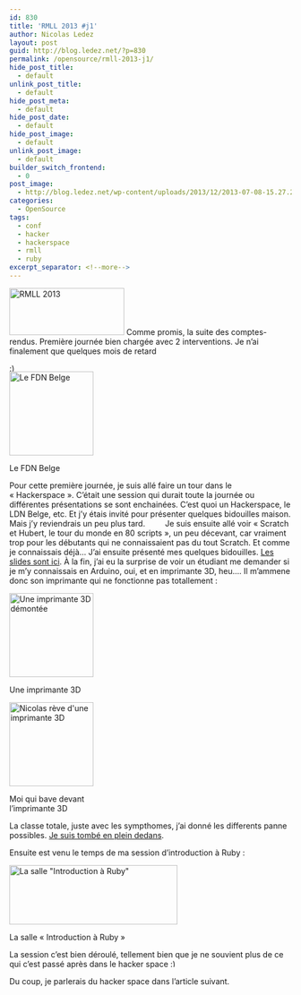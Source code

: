 ```yaml
---
id: 830
title: 'RMLL 2013 #j1'
author: Nicolas Ledez
layout: post
guid: http://blog.ledez.net/?p=830
permalink: /opensource/rmll-2013-j1/
hide_post_title:
  - default
unlink_post_title:
  - default
hide_post_meta:
  - default
hide_post_date:
  - default
hide_post_image:
  - default
unlink_post_image:
  - default
builder_switch_frontend:
  - 0
post_image:
  - http://blog.ledez.net/wp-content/uploads/2013/12/2013-07-08-15.27.25-panorama.jpg
categories:
  - OpenSource
tags:
  - conf
  - hacker
  - hackerspace
  - rmll
  - ruby
excerpt_separator: <!--more-->
---
```

[<img class="alignnone size-full wp-image-828" alt="RMLL 2013" src="http://blog.ledez.net/wp-content/uploads/2013/07/rmllfr.png" width="205" height="84" />][1] Comme promis, la suite des comptes-rendus. Première journée bien chargée avec 2 interventions. <!--more--> Je n&rsquo;ai finalement que quelques mois de retard 

<img src="smilies/simple-smile.png" alt=":)" class="wp-smiley" style="height: 1em; max-height: 1em;" />

<div id="attachment_863" style="width: 160px" class="wp-caption alignleft">
  <a href="http://blog.ledez.net/wp-content/uploads/2013/11/2013-07-08-12.19.51.jpg"><img class="size-thumbnail wp-image-863 " title="Le FDN Belge" alt="Le FDN Belge" src="http://blog.ledez.net/wp-content/uploads/2013/11/2013-07-08-12.19.51-150x150.jpg" width="150" height="150" /></a>
  
  <p class="wp-caption-text">
    Le FDN Belge
  </p>
</div>

Pour cette première journée, je suis allé faire un tour dans le &laquo;&nbsp;Hackerspace&nbsp;&raquo;. C&rsquo;était une session qui durait toute la journée ou différentes présentations se sont enchainées. C&rsquo;est quoi un Hackerspace, le LDN Belge, etc. Et j&rsquo;y étais invité pour présenter quelques bidouilles maison. Mais j&rsquo;y reviendrais un peu plus tard.         Je suis ensuite allé voir &laquo;&nbsp;Scratch et Hubert, le tour du monde en 80 scripts&nbsp;&raquo;, un peu décevant, car vraiment trop pour les débutants qui ne connaissaient pas du tout Scratch. Et comme je connaissais déjà&#8230; J&rsquo;ai ensuite présenté mes quelques bidouilles. [Les slides sont ici][2]. À la fin, j&rsquo;ai eu la surprise de voir un étudiant me demander si je m&rsquo;y connaissais en Arduino, oui, et en imprimante 3D, heu&#8230;. Il m&rsquo;ammene donc son imprimante qui ne fonctionne pas totallement :

<div style="width: 160px" class="wp-caption alignleft">
  <a href="http://blog.ledez.net/wp-content/uploads/2013/11/2013-07-08-15.09.38.jpg"><img title="Imprimante 3D" alt="Une imprimante 3D démontée" src="http://blog.ledez.net/wp-content/uploads/2013/11/2013-07-08-15.09.38-150x150.jpg" width="150" height="150" /></a>
  
  <p class="wp-caption-text">
    Une imprimante 3D
  </p>
</div>

<div style="width: 160px" class="wp-caption alignright">
  <a href="http://blog.ledez.net/wp-content/uploads/2013/11/2013-07-08-15.09.45.jpg"><img title="Moi devant une imprimante 3D" alt="Nicolas rève d'une imprimante 3D" src="http://blog.ledez.net/wp-content/uploads/2013/11/2013-07-08-15.09.45-150x150.jpg" width="150" height="150" /></a>
  
  <p class="wp-caption-text">
    Moi qui bave devant l&rsquo;imprimante 3D
  </p>
</div>

La classe totale, juste avec les sympthomes, j&rsquo;ai donné les differents panne possibles. [Je suis tombé en plein dedans][3].

Ensuite est venu le temps de ma session d&rsquo;introduction à Ruby :

<div id="attachment_875" style="width: 310px" class="wp-caption alignnone">
  <a href="http://blog.ledez.net/wp-content/uploads/2013/12/2013-07-08-15.27.25-panorama.jpg"><img class="size-medium wp-image-875 " alt="La salle &quot;Introduction à Ruby&quot;" src="http://blog.ledez.net/wp-content/uploads/2013/12/2013-07-08-15.27.25-panorama-300x106.jpg" width="300" height="106" srcset="http://blog.ledez.net/wp-content/uploads/2013/12/2013-07-08-15.27.25-panorama-300x106.jpg 300w, http://blog.ledez.net/wp-content/uploads/2013/12/2013-07-08-15.27.25-panorama-1024x362.jpg 1024w, http://blog.ledez.net/wp-content/uploads/2013/12/2013-07-08-15.27.25-panorama-663x235.jpg 663w" sizes="(max-width: 300px) 100vw, 300px" /></a>
  
  <p class="wp-caption-text">
    La salle &laquo;&nbsp;Introduction à Ruby&nbsp;&raquo;
  </p>
</div>

La session c&rsquo;est bien déroulé, tellement bien que je ne souvient plus de ce qui c&rsquo;est passé après dans le hacker space <img src="smilies/simple-smile.png" alt=":)" class="wp-smiley" style="height: 1em; max-height: 1em;" />

Du coup, je parlerais du hacker space dans l&rsquo;article suivant.

 [1]: http://2013.rmll.info/fr/
 [2]: http://www.slideshare.net/nledez/nicolass-hacks "Nicolas's hacks sur Slideshare"
 [3]: http://wiki.bhackspace.be/index.php/RMLL_2013 "Wiki Bhackspace"
